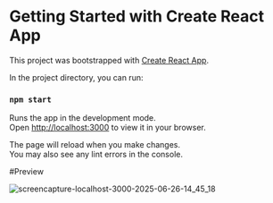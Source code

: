 # Getting Started with Create React App

This project was bootstrapped with [Create React App](https://github.com/facebook/create-react-app).

In the project directory, you can run:

### `npm start`

Runs the app in the development mode.\
Open [http://localhost:3000](http://localhost:3000) to view it in your browser.

The page will reload when you make changes.\
You may also see any lint errors in the console.


#Preview

![screencapture-localhost-3000-2025-06-26-14_45_18](https://github.com/user-attachments/assets/b3320ff6-62bc-4a00-9acb-e5c44c12e0c4)
